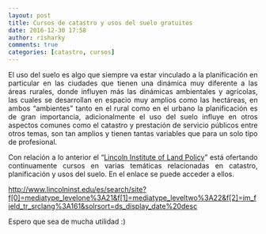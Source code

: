 ```yaml
---
layout: post
title: Cursos de catastro y usos del suelo gratuitos
date: 2016-12-30 17:58
author: risharky
comments: true
categories: [catastro, cursos]
---
```

<p style="text-align:justify;">El uso del suelo es algo que siempre va estar vinculado a la planificación en particular en las ciudades que tienen una dinámica muy diferente a las áreas rurales, donde influyen más las dinámicas ambientales y agrícolas, las cuales se desarrollan en espacio muy amplios como las hectáreas, en ambos “ambientes” tanto en el rural como en el urbano la planificación es de gran importancia, adicionalmente el uso del suelo influye en otros aspectos comunes como el catastro y prestación de servicio públicos entre otros temas, son tan amplios y tienen tantas variables que para un solo tipo de profesional.</p>
<p style="text-align:justify;">Con relación a lo anterior el “<a href="http://www.lincolninst.edu/es">Lincoln Institute of Land Policy</a>” está ofertando continuamente cursos en varias temáticas relacionadas en catastro, planificación y usos del suelo. En el enlace se puede acceder a ellos.</p>
<a href="http://www.lincolninst.edu/es/search/site?f%5b0%5d=mediatype_levelone%3A21&amp;f%5b1%5d=mediatype_leveltwo%3A22&amp;f%5b2%5d=im_field_tr_srclang%3A161&amp;solrsort=ds_display_date%20desc">http://www.lincolninst.edu/es/search/site?f[0]=mediatype_levelone%3A21&amp;f[1]=mediatype_leveltwo%3A22&amp;f[2]=im_field_tr_srclang%3A161&amp;solrsort=ds_display_date%20desc</a>

Espero que sea de mucha utilidad :)
